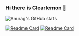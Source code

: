### Hi there is Clearlemon 👋
![Anurag's GitHub stats](https://github-readme-stats.vercel.app/api?username=Clearlemon&show_icons=true&theme=radical) 

[![Readme Card](https://github-readme-stats.vercel.app/api/pin/?username=Clearlemon&repo=Len-Free)](https://github.com/Clearlemon/Len-Free) [![Readme Card](https://github-readme-stats.vercel.app/api/pin/?username=Clearlemon&repo=Len-Detector
)](https://github.com/Clearlemon/Len-Detector
)
